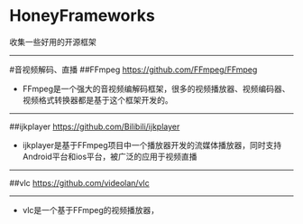 # HoneyFrameworks
收集一些好用的开源框架
***
#音视频解码、直播
##FFmpeg
https://github.com/FFmpeg/FFmpeg

-  FFmpeg是一个强大的音视频编解码框架，很多的视频播放器、视频编码器、视频格式转换器都是基于这个框架开发的。

***
##ijkplayer
https://github.com/Bilibili/ijkplayer

-  ijkplayer是基于FFmpeg项目中一个播放器开发的流媒体播放器，同时支持Android平台和ios平台，被广泛的应用于视频直播

***
##vlc
https://github.com/videolan/vlc
***

-  vlc是一个基于FFmpeg的视频播放器，


